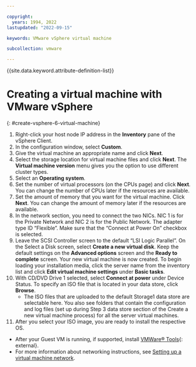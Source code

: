 ```yaml
---

copyright:
  years: 1994, 2022
lastupdated: "2022-09-15"

keywords: VMware vSphere virtual machine

subcollection: vmware

---
```


{{site.data.keyword.attribute-definition-list}}

# Creating a virtual machine with VMware vSphere 
{: #create-vsphere-6-virtual-machine}

1. Right-click your host node IP address in the **Inventory** pane of the vSphere Client.
2. In the configuration window, select **Custom**.
3. Give the virtual machine an appropriate name and click **Next**.
4. Select the storage location for virtual machine files and click **Next**. The **Virtual machine version** menu gives you the option to use different cluster types.
5. Select an **Operating system**.
6. Set the number of virtual processors (on the CPUs page) and click **Next**. You can change the number of CPUs later if the resources are available. 
7. Set the amount of memory that you want for the virtual machine. Click **Next**. You can change the amount of memory later if the resources are available. 
8. In the network section, you need to connect the two NICs. NIC 1 is for the Private Network and NIC 2 is for the Public Network. The adapter type ID “Flexible”. Make sure that the “Connect at Power On” checkbox is selected.
9. Leave the SCSI Controller screen to the default “LSI Logic Parallel”. On the Select a Disk screen, select **Create a new virtual disk**. Keep the default settings on the **Advanced options** screen and the **Ready to complete** screen. Your new virtual machine is now created. To begin loading your installation media, click the server name from the inventory list and click **Edit virtual machine settings** under **Basic tasks**.
10. With CD/DVD Drive 1 selected, select **Connect at power** under Device Status. To specify an ISO file that is located in your data store, click **Browse**.
    * The ISO files that are uploaded to the default Storage1 data store are selectable here. You also see folders that contain the configuration and log files (set up during Step 3 data store section of the Create a new virtual machine process) for all the server virtual machines.
11. After you select your ISO image, you are ready to install the respective OS.

* After your Guest VM is running, if supported, install [VMWare&reg; Tools](https://kb.vmware.com/s/article/1014294){: external}.
* For more information about networking instructions, see [Setting up a virtual machine network](/docs/virtualization?topic=virtualization-setting-up-a-virtual-machine-network).
